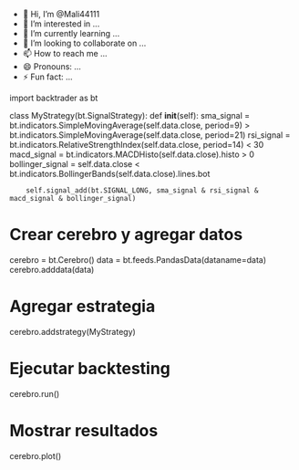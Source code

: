 - 👋 Hi, I’m @Mali44111
- 👀 I’m interested in ...
- 🌱 I’m currently learning ...
- 💞️ I’m looking to collaborate on ...
- 📫 How to reach me ...
- 😄 Pronouns: ...
- ⚡ Fun fact: ...

<!---
Mali44111/Mali44111 is a ✨ special ✨ repository because its `README.md` (this file) appears on your GitHub profile.
You can click the Preview link to take a look at your changes.
--->
import backtrader as bt

class MyStrategy(bt.SignalStrategy):
    def __init__(self):
        sma_signal = bt.indicators.SimpleMovingAverage(self.data.close, period=9) > bt.indicators.SimpleMovingAverage(self.data.close, period=21)
        rsi_signal = bt.indicators.RelativeStrengthIndex(self.data.close, period=14) < 30
        macd_signal = bt.indicators.MACDHisto(self.data.close).histo > 0
        bollinger_signal = self.data.close < bt.indicators.BollingerBands(self.data.close).lines.bot

        self.signal_add(bt.SIGNAL_LONG, sma_signal & rsi_signal & macd_signal & bollinger_signal)

# Crear cerebro y agregar datos
cerebro = bt.Cerebro()
data = bt.feeds.PandasData(dataname=data)
cerebro.adddata(data)

# Agregar estrategia
cerebro.addstrategy(MyStrategy)

# Ejecutar backtesting
cerebro.run()

# Mostrar resultados
cerebro.plot() 

